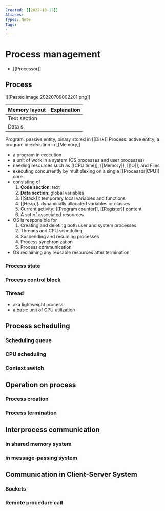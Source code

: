 ```yaml
---
Created: [[2022-10-17]]
Aliases: 
Types: Note
Tags: 
- 
---
```

# Process management
- [[Processor]]
## Process
![[Pasted image 20220709002201.png]]

| Memory layout | Explanation |
| ------------- | ----------- |
| Text section  |             |
| Data s              |             |

Program: passive entity, binary stored in [[Disk]]
Process: active entity, a program in execution in [[Memory]]
- a program in execution
- a unit of work in a system (OS processes and user processes)
- needing resources such as [[CPU time]], [[Memory]], [[IO]], and Files
- executing concurrently by multiplexing on a single [[Processor|CPU]] core
- consisting of 
  1. **Code section**: text
  2. **Data section**: global variables
  3. [[Stack]]: temporary local variables and functions
  4. [[Heap]]: dynamically allocated variables or classes
  5. Current activity: [[Program counter]], [[Register]] content
  6. A set of associated resources
- OS is responsible for
	1. Creating and deleting both user and system processes
	2. Threads and CPU scheduling
	3. Suspending and resuming processes
	4. Process synchronization
	5. Process communication
- OS reclaiming any reusable resources after termination
### Process state
### Process control block
### Thread
- aka lightweight process
- a basic unit of CPU utilization
## Process scheduling
### Scheduling queue
### CPU scheduling
### Context switch
## Operation on process
### Process creation
### Process termination
## Interprocess communication
### in shared memory system
### in message-passing system
## Communication in Client-Server System
### Sockets
### Remote procedure call

